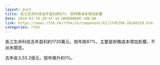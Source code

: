 ```yaml
---
layout: post
title: 長江生命科技去年盈利跌87%　受財務成本增加影響
date: 2024-03-19 20:47:16.000000000 +08:00
link: https://news.rthk.hk/rthk/ch/component/k2/1745299-20240319.htm
categories: rthk
---
```


長江生命科技去年盈利約1730萬元，按年跌87%，主要是財務成本增加影響。不派末期息。

去年收入53.2億元，按年微升約1%。
